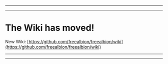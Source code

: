 
---


---

# **The Wiki has moved!** #
New Wiki: [https://github.com/freealbion/freealbion/wiki](https://github.com/freealbion/freealbion/wiki)

---


---
